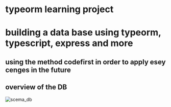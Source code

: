 # typeorm learning project
# building a data base using typeorm, typescript, express and more
## using the method codefirst in order to apply esey cenges in the future

## overview of the DB

![scema_db](https://user-images.githubusercontent.com/73063199/189783511-691b90f9-0e47-410c-a4f0-9a339f5745f9.png)
